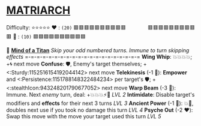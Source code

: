 # [**__MATRIARCH__**](<https://www.youtube.com/watch?v=NFTemk99fLU>)
Difficulty: ⭐⭐⭐⭐⭐
:heart: : `(20)` :red_square::red_square::red_square::red_square::red_square::red_square::red_square::red_square::red_square::red_square:
 `       `   :red_square::red_square::red_square::red_square::red_square::red_square::red_square::red_square::red_square::red_square:
:large_blue_diamond: : `(10)` :blue_square::blue_square::blue_square::blue_square::blue_square::blue_square::blue_square::blue_square::blue_square::blue_square:

:nazar_amulet:  [**Mind of a Titan**](https://media.discordapp.net/attachments/1056365502101979146/1168051983496781855/matriarch.jpg?ex=65505c2e&is=653de72e&hm=837a0ad9fe1e2cd6517cdf6aec2c095e3af4f8499d94c6cf7c2d4390c41ca9ef&=&width=707&height=676) 
*Skip your odd numbered turns. Immune to turn skipping effects*
=-=-=-=-=-=-=-=-=-=-=-=-=-=-=-=-=-=-=-=
**Wing Whip**: :boom::boom::boom::boom:; +:cyclone: next move
**Confuse**: :shield:, Enemy's target themselves; +<:Sturdy:1152516154192044142> next move
**Telekinesis** (-1 :large_blue_diamond:): __Empower__ and <:Persistence:1151788148322484234> per target's :shield:; +<:stealthIcon:943248201790677052> next move
**Warp Beam** (-3 :large_blue_diamond:): Immune. Next *enemy* turn, deal: +:boom::boom::boom::zap::dart: *LVL 2*
**Intimidate**: Disable target's modifiers and __effects__ for their next 3 turns *LVL 3*
**Ancient Power** (-1 :large_blue_diamond:): :boom::no_entry_sign:, doubles next use if you took no damage this turn *LVL 4*
**Psyche Out** (-2 :heart:): Swap this move with the move your target used this turn *LVL 5*

